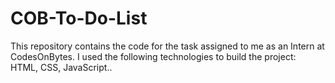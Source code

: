 # COB-To-Do-List
This repository contains the code for the task assigned to me as an Intern at CodesOnBytes. I used the following technologies to build the project: HTML, CSS, JavaScript..
